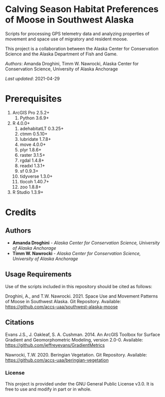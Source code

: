 # Calving Season Habitat Preferences of Moose in Southwest Alaska
Scripts for processing GPS telemetry data and analyzing properties of movement and space use of migratory and resident moose. 

This project is a collaboration between the Alaska Center for Conservation Science and the Alaska Department of Fish and Game.

*Authors*:
Amanda Droghini, Timm W. Nawrocki, Alaska Center for Conservation Science, University of Alaska Anchorage

*Last updated*: 2021-04-29

# Prerequisites
1. ArcGIS Pro 2.5.2+
   1. Python 3.6.9+
2. R 4.0.0+
   1. adehabitatLT 0.3.25+ 
   2. ctmm 0.5.10+
   3. lubridate 1.7.8+
   4. move 4.0.0+
   5. plyr 1.8.6+
   6. raster 3.1.5+
   7. rgdal 1.4.8+
   8. readxl 1.3.1+
   9. sf 0.9.3+
   10. tidyverse 1.3.0+
   11. tlocoh 1.40.7+
   12. zoo 1.8.8+
3. R Studio 1.3.9+

# Credits

## Authors
* **Amanda Droghini** - *Alaska Center for Conservation Science, University of Alaska Anchorage*
* **Timm W. Nawrocki** - *Alaska Center for Conservation Science, University of Alaska Anchorage*

## Usage Requirements
Use of the scripts included in this repository should be cited as follows:

Droghini, A., and T.W. Nawrocki. 2021. Space Use and Movement Patterns of Moose in Southwest Alaska. Git Repository. Available: https://github.com/accs-uaa/southwest-alaska-moose

## Citations
Evans J.S., J. Oakleaf, S. A. Cushman. 2014. An ArcGIS Toolbox for Surface Gradient and Geomorphometric Modeling, version 2.0-0. Available: https://github.com/jeffreyevans/GradientMetrics

Nawrocki, T.W. 2020. Beringian Vegetation. Git Repository. Available: https://github.com/accs-uaa/beringian-vegetation

### License

This project is provided under the GNU General Public License v3.0. It is free to use and modify in part or in whole.

